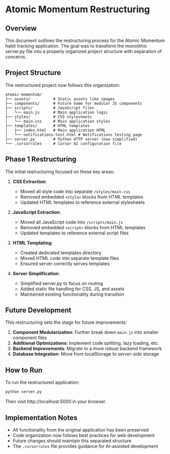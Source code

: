 # Atomic Momentum Restructuring

## Overview

This document outlines the restructuring process for the Atomic Momentum habit tracking application. The goal was to transform the monolithic server.py file into a properly organized project structure with separation of concerns.

## Project Structure

The restructured project now follows this organization:

```
atomic-momentum/
├── assets/          # Static assets like images
├── components/      # Future home for modular JS components
├── scripts/         # JavaScript files 
│   └── main.js      # Main application logic
├── styles/          # CSS stylesheets
│   └── main.css     # Main application styles
├── templates/       # HTML templates
│   ├── index.html   # Main application HTML
│   └── notifications-test.html # Notifications testing page
├── server.py        # Python HTTP server (now simplified)
└── .cursorrules     # Cursor AI configuration file
```

## Phase 1 Restructuring

The initial restructuring focused on these key areas:

1. **CSS Extraction**: 
   - Moved all style code into separate `/styles/main.css` 
   - Removed embedded `<style>` blocks from HTML templates
   - Updated HTML templates to reference external stylesheets

2. **JavaScript Extraction**:
   - Moved all JavaScript code into `/scripts/main.js`
   - Removed embedded `<script>` blocks from HTML templates
   - Updated templates to reference external script files

3. **HTML Templating**:
   - Created dedicated templates directory
   - Moved HTML code into separate template files
   - Ensured server correctly serves templates

4. **Server Simplification**:
   - Simplified server.py to focus on routing
   - Added static file handling for CSS, JS, and assets
   - Maintained existing functionality during transition

## Future Development

This restructuring sets the stage for future improvements:

1. **Component Modularization**: Further break down `main.js` into smaller component files
2. **Additional Optimizations**: Implement code splitting, lazy loading, etc.
3. **Backend Improvements**: Migrate to a more robust backend framework
4. **Database Integration**: Move from localStorage to server-side storage

## How to Run

To run the restructured application:

```bash
python server.py
```

Then visit http://localhost:5000 in your browser.

## Implementation Notes

- All functionality from the original application has been preserved
- Code organization now follows best practices for web development
- Future changes should maintain this separated structure
- The `.cursorrules` file provides guidance for AI-assisted development 